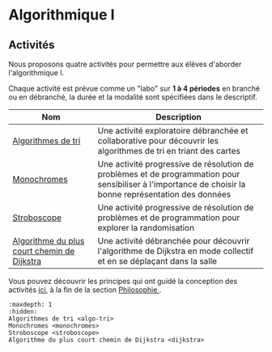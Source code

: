 # Algorithmique I

## Activités

Nous proposons quatre activités pour permettre aux élèves d'aborder l'algorithmique I. 

Chaque activité est prévue comme un "labo" sur **1 à 4 périodes** en branché ou en débranché, la durée et la modalité sont spécifiées dans le descriptif. 

|Nom    | Description |
|-------|---------|
| <a href="https://enseigner.modulo-info.ch/algo1/activ/algo-tri.html"> Algorithmes de tri  </a>| Une activité exploratoire débranchée et collaborative pour découvrir les algorithmes de tri en triant des cartes|
| <a href="https://enseigner.modulo-info.ch/algo1/activ/monochromes.html"> Monochromes </a>| Une activité progressive de résolution de problèmes et de programmation pour sensibiliser à l'importance de choisir la bonne représentation des données |
| <a href="https://enseigner.modulo-info.ch/algo1/activ/stroboscope.html"> Stroboscope </a>| Une activité progressive de résolution de problèmes et de programmation pour explorer la randomisation |
|<a href="https://enseigner.modulo-info.ch/algo1/activ/dijkstra.html"> Algorithme du plus court chemin de Dijkstra</a>| Une activité débranchée pour découvrir l'algorithme de Dijkstra en mode collectif et en se déplaçant dans la salle |


Vous pouvez découvrir les principes qui ont guidé la conception des activités <a href="../peda/philosophie.html#activites">ici</a>, à la fin de la section 
<a href="../peda/philosophie.html"> Philosophie </a>.

```{toctree}
:maxdepth: 1
:hidden:
Algorithmes de tri <algo-tri>
Monochromes <monochromes>
Stroboscope <stroboscope>
Algorithme du plus court chemin de Dijkstra <dijkstra>
```
